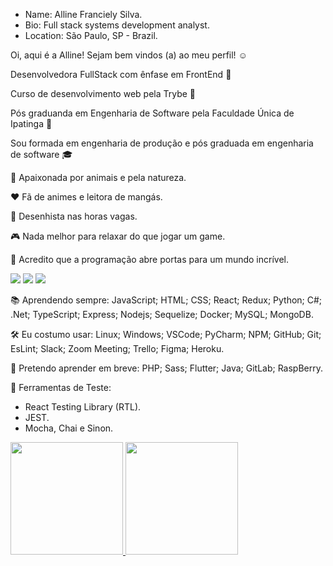 - Name: Alline Franciely Silva.
- Bio: Full stack systems development analyst.
- Location: São Paulo, SP - Brazil.

Oi, aqui é a Alline! Sejam bem vindos (a) ao meu perfil! :relaxed:


Desenvolvedora FullStack com ênfase em FrontEnd :purple_heart:

Curso de desenvolvimento web pela Trybe :green_heart:

Pós graduanda em Engenharia de Software pela Faculdade Única de Ipatinga :blue_heart:

Sou formada em engenharia de produção e pós graduada em engenharia de software :mortar_board:


:dog: Apaixonada por animais e pela natureza.

❤️ Fã de animes e  leitora de mangás.

:art: Desenhista nas horas vagas.

:video_game: Nada melhor para relaxar do que jogar um game.

:key: Acredito que a programação abre portas para um mundo incrível.

<div>
<a href="https://instagram.com/alline_franciely" target="_blank"><img src="https://img.shields.io/badge/-Instagram-%23E4405F?style=for-the-badge&logo=instagram&logoColor=white" target="_blank"></a>
<a href = "mailto:allinefranciely@gmail.com"><img src="https://img.shields.io/badge/Gmail-D14836?style=for-the-badge&logo=gmail&logoColor=white" target="_blank"></a>
<a href="https://www.linkedin.com/in/alline-franciely-silva/" target="_blank"><img src="https://img.shields.io/badge/-LinkedIn-%230077B5?style=for-the-badge&logo=linkedin&logoColor=white" target="_blank"></a>   
</div>

📚 Aprendendo sempre:
JavaScript; HTML; CSS; React; Redux; Python; C#; .Net; TypeScript; Express; Nodejs; Sequelize; Docker; MySQL; MongoDB.

🛠️ Eu costumo usar:
Linux; Windows; VSCode; PyCharm; NPM; GitHub; Git; EsLint; Slack; Zoom Meeting; Trello; Figma; Heroku.

📖 Pretendo aprender em breve:
PHP; Sass; Flutter; Java; GitLab; RaspBerry.

🤔 Ferramentas de Teste: 
- React Testing Library (RTL).
- JEST.
- Mocha, Chai e Sinon.

<div>
<a href="https://github.com/AllineFranciely">
<img height="180em" src="https://github-readme-stats.vercel.app/api/top-langs/?username=AllineFranciely&layout=compact&langs_count=7&theme=dracula"/>
<img height="180em" src="https://github-readme-stats.vercel.app/api?username=AllineFranciely&show_icons=true&theme=dracula&include_all_commits=true&count_private=true"/>
</div>
